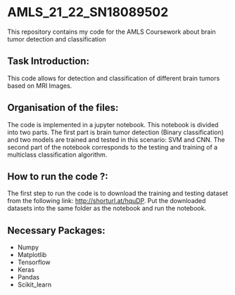 # AMLS_21_22_SN18089502
This repository contains my code for the AMLS Coursework about brain tumor detection and classification

## Task Introduction: 

This code allows for detection and classification of different brain tumors based on MRI Images. 


## Organisation of the files: 

The code is implemented in a jupyter notebook. This notebook is divided into two parts. The first part is brain tumor detection (Binary classification) and two models are trained and tested in this scenario: SVM and CNN. The second part of the notebook corresponds to the testing and training of a multiclass classification algorithm. 

## How to run the code ?: 

The first step to run the code is to download the training and testing dataset from the following link: http://shorturl.at/hquDP. 
Put the downloaded datasets into the same folder as the notebook and run the notebook. 

## Necessary Packages: 

- Numpy
- Matplotlib
- Tensorflow
- Keras
- Pandas 
- Scikit_learn
